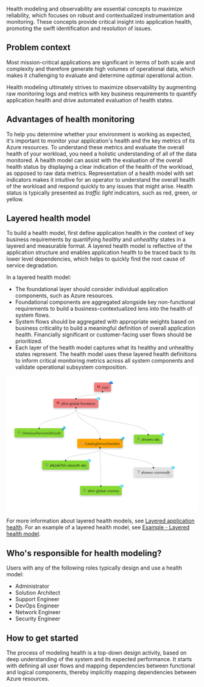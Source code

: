Health modeling and observability are essential concepts to maximize reliability, which focuses on robust and contextualized instrumentation and monitoring. These concepts provide critical insight into application health, promoting the swift identification and resolution of issues.

## Problem context

Most mission-critical applications are significant in terms of both scale and complexity and therefore generate high volumes of operational data, which makes it challenging to evaluate and determine optimal operational action.

Health modeling ultimately strives to maximize observability by augmenting raw monitoring logs and metrics with key business requirements to quantify application health and drive automated evaluation of health states.

## Advantages of health monitoring

To help you determine whether your environment is working as expected, it's important to monitor your application's health and the key metrics of its Azure resources. To understand these metrics and evaluate the overall health of your workload, you need a holistic understanding of all of the data monitored. A health model can assist with the evaluation of the overall health status by displaying a clear indication of the health of the workload, as opposed to raw data metrics. Representation of a health model with set indicators makes it intuitive for an operator to understand the overall health of the workload and respond quickly to any issues that might arise. Health status is typically presented as *traffic light* indicators, such as red, green, or yellow.

## Layered health model

To build a health model, first define application health in the context of key business requirements by quantifying *healthy* and *unhealthy* states in a layered and measurable format. A layered health model is reflective of the application structure and enables application health to be traced back to its lower level dependencies, which helps to quickly find the root cause of service degradation.

In a layered health model:

- The foundational layer should consider individual application components, such as Azure resources.
- Foundational components are aggregated alongside key non-functional requirements to build a business-contextualized lens into the health of system flows.
- System flows should be aggregated with appropriate weights based on business criticality to build a meaningful definition of overall application health. Financially significant or customer-facing user flows should be prioritized.
- Each layer of the health model captures what its healthy and unhealthy states represent. The health model uses these layered health definitions to inform critical monitoring metrics across all system components and validate operational subsystem composition.

![Diagram showing the architecture for a typical layered health model.](../media/layered-health-model-example.png)

For more information about layered health models, see [Layered application health](/azure/architecture/framework/mission-critical/mission-critical-health-modeling#layered-application-health). For an example of a layered health model, see [Example - Layered health model](/azure/architecture/framework/mission-critical/mission-critical-health-modeling#example---layered-health-model).

## Who's responsible for health modeling?

Users with any of the following roles typically design and use a health model:

- Administrator
- Solution Architect
- Support Engineer
- DevOps Engineer
- Network Engineer
- Security Engineer

## How to get started

The process of modeling health is a top-down design activity, based on deep understanding of the system and its expected performance. It starts with defining all user flows and mapping dependencies between functional and logical components, thereby implicitly mapping dependencies between Azure resources.
